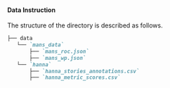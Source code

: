 
#### Data Instruction

The structure of the directory is described as follows. 

```markdown
├── data
   └── `mans_data`
       ├── `mans_roc.json`	
       ├── `mans_wp.json`	    
   └── `hanna`
       ├── `hanna_stories_annotations.csv`	
       ├── `hanna_metric_scores.csv`		
